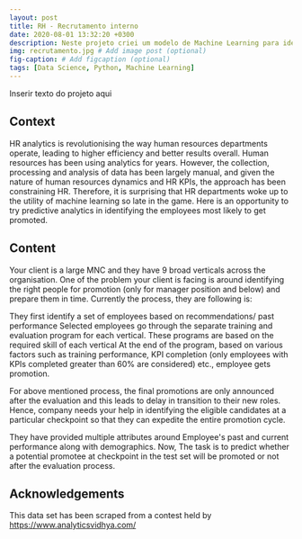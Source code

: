 ```yaml
---
layout: post
title: RH - Recrutamento interno
date: 2020-08-01 13:32:20 +0300
description: Neste projeto criei um modelo de Machine Learning para identificar qual funcionário deverá receber uma promoção. Esse modelo visa otimizar a etapa de seleção  reduzindo o tempo necessário para realizar a avaliação dos funcionários e também melhorar a transição do funcionário entre os cargos # Add post description (optional)
img: recrutamento.jpg # Add image post (optional)
fig-caption: # Add figcaption (optional)
tags: [Data Science, Python, Machine Learning]
---
```


Inserir texto do projeto aqui

## Context
HR analytics is revolutionising the way human resources departments operate, leading to higher efficiency and better results overall. Human resources has been using analytics for years. However, the collection, processing and analysis of data has been largely manual, and given the nature of human resources dynamics and HR KPIs, the approach has been constraining HR. Therefore, it is surprising that HR departments woke up to the utility of machine learning so late in the game. Here is an opportunity to try predictive analytics in identifying the employees most likely to get promoted.

## Content
Your client is a large MNC and they have 9 broad verticals across the organisation. One of the problem your client is facing is around identifying the right people for promotion (only for manager position and below) and prepare them in time. Currently the process, they are following is:

They first identify a set of employees based on recommendations/ past performance
Selected employees go through the separate training and evaluation program for each vertical. These programs are based on the required skill of each vertical
At the end of the program, based on various factors such as training performance, KPI completion (only employees with KPIs completed greater than 60% are considered) etc., employee gets promotion.

For above mentioned process, the final promotions are only announced after the evaluation and this leads to delay in transition to their new roles. Hence, company needs your help in identifying the eligible candidates at a particular checkpoint so that they can expedite the entire promotion cycle.

They have provided multiple attributes around Employee's past and current performance along with demographics. Now, The task is to predict whether a potential promotee at checkpoint in the test set will be promoted or not after the evaluation process.

## Acknowledgements
This data set has been scraped from a contest held by https://www.analyticsvidhya.com/
